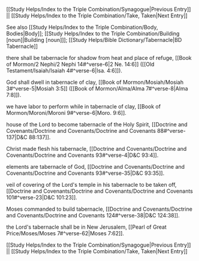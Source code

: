 [[Study Helps/Index to the Triple Combination/Synagogue|Previous Entry]]  ||  [[Study Helps/Index to the Triple Combination/Take, Taken|Next Entry]]

 See also [[Study Helps/Index to the Triple Combination/Body, Bodies|Body]]; [[Study Helps/Index to the Triple Combination/Building [noun]|Building [noun]]]; [[Study Helps/Bible Dictionary/Tabernacle|BD Tabernacle]]

 there shall be tabernacle for shadow from heat and place of refuge, [[Book of Mormon/2 Nephi/2 Nephi 14#^verse-6|2 Ne. 14:6]] ([[Old Testament/Isaiah/Isaiah 4#^verse-6|Isa. 4:6]]).

 God shall dwell in tabernacle of clay, [[Book of Mormon/Mosiah/Mosiah 3#^verse-5|Mosiah 3:5]] ([[Book of Mormon/Alma/Alma 7#^verse-8|Alma 7:8]]).

 we have labor to perform while in tabernacle of clay, [[Book of Mormon/Moroni/Moroni 9#^verse-6|Moro. 9:6]].

 house of the Lord to become tabernacle of the Holy Spirit, [[Doctrine and Covenants/Doctrine and Covenants/Doctrine and Covenants 88#^verse-137|D&C 88:137]].

 Christ made flesh his tabernacle, [[Doctrine and Covenants/Doctrine and Covenants/Doctrine and Covenants 93#^verse-4|D&C 93:4]].

 elements are tabernacle of God, [[Doctrine and Covenants/Doctrine and Covenants/Doctrine and Covenants 93#^verse-35|D&C 93:35]].

 veil of covering of the Lord's temple in his tabernacle to be taken off, [[Doctrine and Covenants/Doctrine and Covenants/Doctrine and Covenants 101#^verse-23|D&C 101:23]].

 Moses commanded to build tabernacle, [[Doctrine and Covenants/Doctrine and Covenants/Doctrine and Covenants 124#^verse-38|D&C 124:38]].

 the Lord's tabernacle shall be in New Jerusalem, [[Pearl of Great Price/Moses/Moses 7#^verse-62|Moses 7:62]].

[[Study Helps/Index to the Triple Combination/Synagogue|Previous Entry]]  ||  [[Study Helps/Index to the Triple Combination/Take, Taken|Next Entry]]
